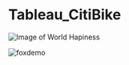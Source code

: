 # Tableau_CitiBike

![Image of World Hapiness](https://loving-newyork.com/wp-content/uploads/2017/07/Citi-Bike-New-York-180426115904002-1600x800.jpg)


![foxdemo](https://public.tableau.com/app/profile/abednarz210/viz/TableauCitibikeProject-Population/RidershipbyStation)
